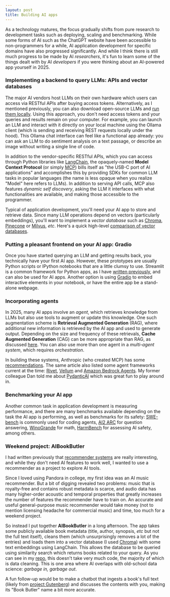```yaml
---
layout: post
title: Building AI apps
---
```


As a technology matures, the focus gradually shifts from pure research to development tasks such as deploying, scaling and benchmarking. While some forms of AI such as the ChatGPT website have been accessible to non-programmers for a while, AI application development for specific domains have also progressed significantly. And while I think there is still much progress to be made by AI _researchers_, it's fun to learn some of the things dealt with by AI _developers_ if you were thinking about an AI-powered app yourself in 2025.

### Implementing a backend to query LLMs: APIs and vector databases

The major AI vendors host LLMs on their own hardware which users can access via RESTful APIs after buying access tokens. Alternatively, as I mentioned previously, you can also download open-source LLMs and [run them locally]((https://ptvan.github.io/neural-networks/)). Using this approach, you don't need access tokens and your queries and results remain on your computer. For example, you can launch an LLM and interact with it directly on your local machine using the Ollama client (which is sending and receiving REST requests locally under the hood). This Ollama chat interface can feel like a functional app already: you can ask an LLM to do sentiment analysis on a text passage, or describe an image without writing a single line of code.

In addition to the vendor-specific RESTful APIs, which you can access through Python libraries like [LangChain](https://python.langchain.com/docs/introduction/), the opaquely-named **Model Context Protocol** (or simply [MCP](https://modelcontextprotocol.io/)) bills itself as "the USB-C port of AI applications" and accomplishes this by providing SDKs for common LLM tasks in popular languages (the name is less opaque when you realize "Model" here refers to LLMs). In addition to serving API calls, MCP also features _dynamic self discovery_, asking the LLM it interfaces with what functionalities are available, and making those accessible to the programmer. 

Typical of application development, you'll need your AI app to store and retrieve data. Since many LLM operations depend on vectors (particularly embeddings), you'll want to implement a _vector database_ such as [Chroma](https://www.trychroma.com/), [Pinecone](https://www.pinecone.io/) or [Milvus](https://milvus.io/), _etc_. Here's a quick high-level [comparison of vector databases](https://medium.com/@EjiroOnose/vector-database-what-is-it-and-why-you-should-know-it-ae7e7dca82a4).

### Putting a pleasant frontend on your AI app: Gradio

Once you have started querying an LLM and getting results back, you technically have your first AI app. However, these prototypes are usually Python scripts or IPython notebooks that are a little clumsy to use. Streamlit is a common framework for Python apps, as I have [written previously](https://ptvan.github.io/Python-interactive-dataviz/), and can also be used for AI apps. Another option is using [Gradio](https://www.gradio.app/) to embed interactive elements in your notebook, or have the entire app be a stand-alone webpage.

### Incorporating agents

In 2025, many AI apps involve an _agent_, which retrieves knowledge from LLMs but also use tools to augment or update this knowledge. One such augmentation scheme is **Retrieval Augmented Generation** (RAG), where additional new information is retrieved by the AI app and used to generate output. Depending on the size and frequency of these retrievals, **Cache Augmented Generation** (CAG) can be more appropriate than RAG, as discussed [here](https://www.youtube.com/watch?v=HdafI0t3sEY). You can also use more than one agent in a _multi-agent system_, which requires _orchestration_. 

In building these systems, Anthropic (who created MCP) has some [recommendations](https://www.anthropic.com/engineering/building-effective-agents). The same article also listed some agent frameworks current at the time: [Rivet](https://rivet.ironcladapp.com), [Vellum](https://www.vellum.ai/) and [Amazon Bedrock Agents](https://aws.amazon.com/bedrock/agents/). My former colleague Dan told me about [PydanticAI](https://github.com/pydantic/pydantic-ai) which was great fun to play around in. 

### Benchmarking your AI app

Another common task in application development is measuring performance, and there are many benchmarks available depending on the task the AI app is performing, as well as benchmarks for its safety: [SWE-bench](https://github.com/SWE-bench/SWE-bench) is commonly used for coding agents, [AI2 ARC](https://huggingface.co/datasets/allenai/ai2_arc) for question answering, [WinoGrande](https://winogrande.allenai.org/) for math, [HarmBench](https://github.com/centerforaisafety/HarmBench) for assessing AI safety, among others.

### Weekend project: AIBookButler

I had written previously that [recommender systems](https://ptvan.github.io/recommender-systems/) are really interesting, and while they don't need AI features to work well, I wanted to use a recommender as a project to explore AI tools. 

Since I loved using Pandora in college, my first idea was an AI music recommender. But a bit of digging revealed two problems: music that is royalty-free and contains robust metadata is scarce, and audio data has many higher-order acoustic and temporal properties that greatly increases the number of features the recommender have to train on. An accurate and useful general-purpose music recommender would take money (not to mention licensing headache for commercial music) and time, too much for a weekend project.

So instead I put together **AIBookButler** in a long afternoon. The app takes some publicly available book metadata (title, author, synopsis, _etc_ but not the full text itself), cleans them (which unsurprisingly removes a lot of the entries) and loads them into a vector database (I used [Chroma](https://python.langchain.com/docs/integrations/vectorstores/chroma/)) with some text embeddings using LangChain. This allows the database to be queried using similarity search which returns books related to your query. As you can see in my [repo](https://github.com/ptvan/AIBookButler), this doesn't take very much code, the majority of which is data cleaning. This is one area where AI overlaps with old-school data science: _garbage in, garbage out_. 

A fun follow-up would be to make a chatbot that ingests a book's full text (likely from [project Gutenberg](https://www.gutenberg.org/)) and discusses the contents with you, making its "Book Butler" name a bit more accurate. 